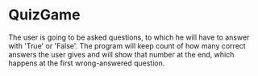 # QuizGame

The user is going to be asked questions, to which he will have to answer with 'True' or 'False'. The program will keep count of how many correct answers the user gives and will show that number at the end, which happens at the first wrong-answered question.
